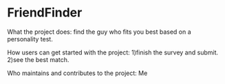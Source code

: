 # FriendFinder

What the project does:
find the guy who fits you best based on a personality test.

How users can get started with the project:
1)finish the survey and submit.
2)see the best match.

Who maintains and contributes to the project:
Me
